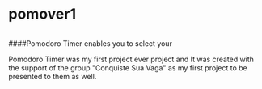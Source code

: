 # **pomover1**

<image src="">

####Pomodoro Timer enables you to select your 




Pomodoro Timer was my first project ever project and It was created with the support of the group "Conquiste Sua Vaga" as my first project to be presented to them as well. 
